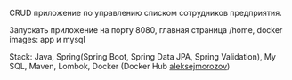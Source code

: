CRUD приложение по управлению списком сотрудников предприятия.

Запускать приложение на порту 8080, главная страница /home, docker images: app и mysql

Stack: Java, Spring(Spring Boot, Spring Data JPA, Spring Validation), My SQL, Maven, Lombok, Docker (Docker Hub [aleksejmorozov](https://hub.docker.com/repositories/aleksejmorozov)) 
